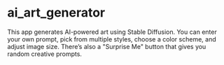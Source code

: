 # ai_art_generator
This app generates AI-powered art using Stable Diffusion.  You can enter your own prompt, pick from multiple styles, choose a color scheme, and adjust image size.   There’s also a "Surprise Me" button that gives you random creative prompts.
